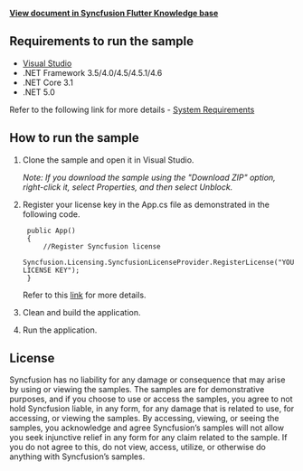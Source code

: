 **[View document in Syncfusion Flutter Knowledge base](https://www.syncfusion.com/kb/12630/how-to-create-monthly-recurrence-appointments-in-wpf-scheduler-calendar)**

## Requirements to run the sample

* [Visual Studio](https://visualstudio.microsoft.com/downloads/)
* .NET Framework 3.5/4.0/4.5/4.5.1/4.6
* .NET Core 3.1
* .NET 5.0

Refer to the following link for more details - [System Requirements](https://help.syncfusion.com/wpf/system-requirements)

## How to run the sample

1. Clone the sample and open it in Visual Studio.

   *Note: If you download the sample using the "Download ZIP" option, right-click it, select Properties, and then select Unblock.*
   
2. Register your license key in the App.cs file as demonstrated in the following code.

		public App()
		{
			//Register Syncfusion license
			Syncfusion.Licensing.SyncfusionLicenseProvider.RegisterLicense("YOUR LICENSE KEY");
		}
		
	Refer to this [link](https://help.syncfusion.com/wpf/licensing/overview) for more details.
	
3. Clean and build the application.

4. Run the application.

## License

Syncfusion has no liability for any damage or consequence that may arise by using or viewing the samples. The samples are for demonstrative purposes, and if you choose to use or access the samples, you agree to not hold Syncfusion liable, in any form, for any damage that is related to use, for accessing, or viewing the samples. By accessing, viewing, or seeing the samples, you acknowledge and agree Syncfusion’s samples will not allow you seek injunctive relief in any form for any claim related to the sample. If you do not agree to this, do not view, access, utilize, or otherwise do anything with Syncfusion’s samples.